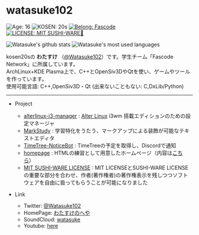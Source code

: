 # watasuke102


![Age: 16](https://img.shields.io/badge/Age-15-blue?style=for-the-badge)
![KOSEN: 20s](https://img.shields.io/badge/KOSEN-20s-green?style=for-the-badge)
[![Belong: Fascode](https://img.shields.io/badge/Belongs-Fascode-green?style=for-the-badge)](https://fascode.net/en/)
[![LICENSE: MIT SUSHI-WARE🍣](https://watasuke.tk/pic/license-MIT_SUSHI-WARE.svg)](https://github.com/watasuke102/mit-sushi-ware)  

![Watasuke's github stats](https://github-readme-stats.vercel.app/api?username=watasuke102&count_private=true&show_icons=true&theme=tokyonight)
![Watasuke's most used languages](https://github-readme-stats.vercel.app/api/top-langs/?username=watasuke102&layout=compact&theme=tokyonight)


kosen20sの **わたすけ** （[@Watasuke102](https://twitter.com/Watasuke102)）です。学生チーム「Fascode Network」に所属しています。  
ArchLinux+KDE Plasma上で、C++とOpenSiv3DやQtを使い、ゲームやツールを作っています。  
使用可能言語: C++,OpenSiv3D・Qt (出来ないこともない: C,DxLib/Python)  

---

- Project
  - [alterlinux-i3-manager](https://github.com/FascodeNet/alterlinux-i3-manager) : [Alter Linux](https://fascode.net/projects/linux/alter/) i3wm 搭載エディションのための設定マネージャ
  - [MarkStudy](https://github.com/watasuke102/MarkStudy) : 学習特化をうたう、マークアップによる装飾が可能なテキストエディタ  
  - [TimeTree-NoticeBot](https://github.com/watasuke102/TimeTree-NoticeBot) : TimeTreeの予定を取得し、Discordで通知  
  - [homepage](https://github.com/watasuke102/homepage) : HTMLの練習として用意したホームページ（内容は[こちら](https://watasuke.tk)）  
  - [MIT SUSHI-WARE LICENSE](https://github.com/watasuke102/mit-sushi-ware) : MIT LICENSEとSUSHI-WARE LICENSEの重要な部分を合わせ、作者(著作権者)の著作権表示を残しつつソフトウェアを自由に扱ってもらうことが可能になりました
  
- Link
  - Twitter: [@Watasuke102](https://twitter.com/Watasuke102)  
  - HomePage: [わたすけのへや](http://menster.wp.xdomain.jp)  
  - SoundCloud: [watasuke](https://soundcloud.com/watasuke)  
  - Youtube: [here](https://www.youtube.com/channel/UCAX7m91OThALVORxdyKEhNA)

